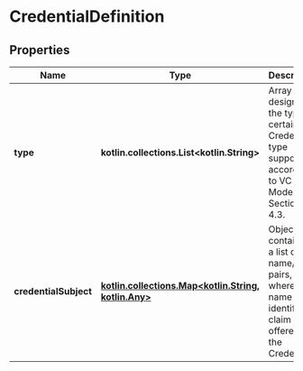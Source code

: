 
# CredentialDefinition

## Properties
Name | Type | Description | Notes
------------ | ------------- | ------------- | -------------
**type** | **kotlin.collections.List&lt;kotlin.String&gt;** | Array designating the types a certain Credential type supports, according to VC Data Model, Section 4.3. | 
**credentialSubject** | [**kotlin.collections.Map&lt;kotlin.String, kotlin.Any&gt;**](kotlin.Any.md) | Object containing a list of name/value pairs, where each name identifies a claim offered in the Credential. |  [optional]



